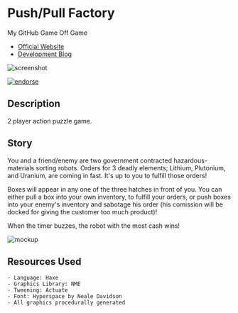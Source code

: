 # Push/Pull Factory
My GitHub Game Off Game

- [Official Website](http://pushpullfactory.gageh.us)
- [Development Blog]( http://blog.gageh.us/?tag=github-gameoff)

![screenshot](http://pushpullfactory.gageh.us/images/screenshot2.PNG)

[![endorse](http://api.coderwall.com/gagege/endorsecount.png)](http://coderwall.com/gagege)

## Description

2 player action puzzle game.

## Story

You and a friend/enemy are two government contracted hazardous-materials sorting robots. Orders for 3 deadly elements; Lithium, Plutonium, and Uranium, are coming in fast. It's up to you to fulfill those orders!

Boxes will appear in any one of the three hatches in front of you. You can either pull a box into your own inventory, to fulfill your orders, or push boxes into your enemy's inventory and sabotage his order (his comission will be docked for giving the customer too much product)!

When the timer buzzes, the robot with the most cash wins!

![mockup](http://blog.gageh.us/wp-content/uploads/2012/10/20121026_134936-1024x768.jpg)

## Resources Used

	- Language: Haxe
	- Graphics Library: NME
	- Tweening: Actuate
	- Font: Hyperspace by Neale Davidson
	- All graphics procedurally generated